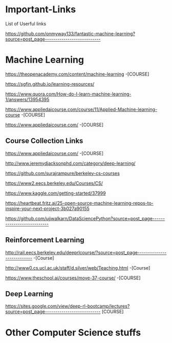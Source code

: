 # Important-Links
List of Userful links

https://github.com/onmyway133/fantastic-machine-learning?source=post_page---------------------------

# Machine Learning
https://theopenacademy.com/content/machine-learning  -[COURSE]

https://sgfin.github.io/learning-resources/

https://www.quora.com/How-do-I-learn-machine-learning-1/answers/13954395

https://www.appliedaicourse.com/course/11/Applied-Machine-learning-course -[COURSE]

https://www.appliedaicourse.com/ -[COURSE]

## Course Collection Links

https://www.appliedaicourse.com/ -[COURSE]

http://www.jeremydjacksonphd.com/category/deep-learning/

https://github.com/surajrampure/berkeley-cs-courses

https://www2.eecs.berkeley.edu/Courses/CS/

https://www.kaggle.com/getting-started/37999

https://heartbeat.fritz.ai/25-open-source-machine-learning-repos-to-inspire-your-next-project-3b027a90155

https://github.com/ujjwalkarn/DataSciencePython?source=post_page---------------------------

## Reinforcement Learning
http://rail.eecs.berkeley.edu/deeprlcourse/?source=post_page---------------------------  -[Course]

http://www0.cs.ucl.ac.uk/staff/d.silver/web/Teaching.html    -[Course]

https://www.theschool.ai/courses/move-37-course/ -[COURSE]


## Deep Learning 

https://sites.google.com/view/deep-rl-bootcamp/lectures?source=post_page---------------------------   [COURSE]

# Other Computer Science stuffs

